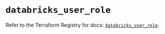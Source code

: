 # `databricks_user_role`

Refer to the Terraform Registry for docs: [`databricks_user_role`](https://registry.terraform.io/providers/databricks/databricks/1.48.0/docs/resources/user_role).
